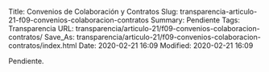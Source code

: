 Title: Convenios de Colaboración y Contratos
Slug: transparencia-articulo-21-f09-convenios-colaboracion-contratos
Summary: Pendiente
Tags: Transparencia
URL: transparencia/articulo-21/f09-convenios-colaboracion-contratos/
Save_As: transparencia/articulo-21/f09-convenios-colaboracion-contratos/index.html
Date: 2020-02-21 16:09
Modified: 2020-02-21 16:09


Pendiente.
